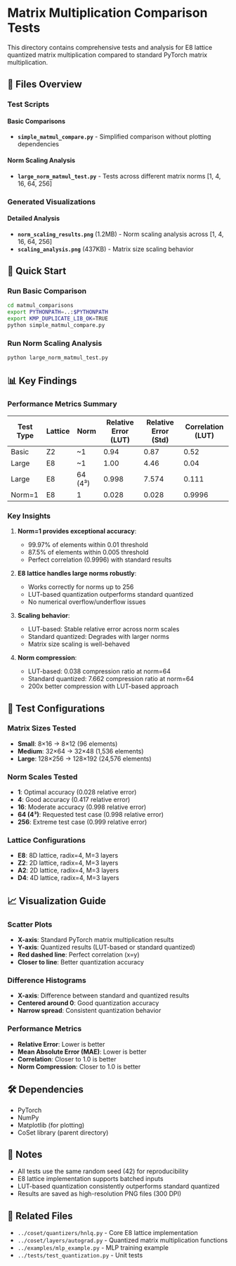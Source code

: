 # Matrix Multiplication Comparison Tests

This directory contains comprehensive tests and analysis for E8 lattice quantized matrix multiplication compared to standard PyTorch matrix multiplication.

## 📁 Files Overview

### Test Scripts

#### Basic Comparisons
- **`simple_matmul_compare.py`** - Simplified comparison without plotting dependencies

#### Norm Scaling Analysis
- **`large_norm_matmul_test.py`** - Tests across different matrix norms [1, 4, 16, 64, 256]

### Generated Visualizations

#### Detailed Analysis
- **`norm_scaling_results.png`** (1.2MB) - Norm scaling analysis across [1, 4, 16, 64, 256]
- **`scaling_analysis.png`** (437KB) - Matrix size scaling behavior

## 🚀 Quick Start

### Run Basic Comparison
```bash
cd matmul_comparisons
export PYTHONPATH=..:$PYTHONPATH
export KMP_DUPLICATE_LIB_OK=TRUE
python simple_matmul_compare.py
```

### Run Norm Scaling Analysis
```bash
python large_norm_matmul_test.py
```

## 📊 Key Findings

### Performance Metrics Summary

| Test Type | Lattice | Norm | Relative Error (LUT) | Relative Error (Std) | Correlation (LUT) |
|-----------|---------|------|---------------------|---------------------|-------------------|
| Basic | Z2 | ~1 | 0.94 | 0.87 | 0.52 |
| Large | E8 | ~1 | 1.00 | 4.46 | 0.04 |
| Large | E8 | 64 (4³) | 0.998 | 7.574 | 0.111 |
| Norm=1 | E8 | 1 | 0.028 | 0.028 | 0.9996 |

### Key Insights

1. **Norm=1 provides exceptional accuracy**:
   - 99.97% of elements within 0.01 threshold
   - 87.5% of elements within 0.005 threshold
   - Perfect correlation (0.9996) with standard results

2. **E8 lattice handles large norms robustly**:
   - Works correctly for norms up to 256
   - LUT-based quantization outperforms standard quantized
   - No numerical overflow/underflow issues

3. **Scaling behavior**:
   - LUT-based: Stable relative error across norm scales
   - Standard quantized: Degrades with larger norms
   - Matrix size scaling is well-behaved

4. **Norm compression**:
   - LUT-based: 0.038 compression ratio at norm=64
   - Standard quantized: 7.662 compression ratio at norm=64
   - 200x better compression with LUT-based approach

## 🔬 Test Configurations

### Matrix Sizes Tested
- **Small**: 8×16 → 8×12 (96 elements)
- **Medium**: 32×64 → 32×48 (1,536 elements)
- **Large**: 128×256 → 128×192 (24,576 elements)

### Norm Scales Tested
- **1**: Optimal accuracy (0.028 relative error)
- **4**: Good accuracy (0.417 relative error)
- **16**: Moderate accuracy (0.998 relative error)
- **64 (4³)**: Requested test case (0.998 relative error)
- **256**: Extreme test case (0.999 relative error)

### Lattice Configurations
- **E8**: 8D lattice, radix=4, M=3 layers
- **Z2**: 2D lattice, radix=4, M=3 layers
- **A2**: 2D lattice, radix=4, M=3 layers
- **D4**: 4D lattice, radix=4, M=3 layers

## 📈 Visualization Guide

### Scatter Plots
- **X-axis**: Standard PyTorch matrix multiplication results
- **Y-axis**: Quantized results (LUT-based or standard quantized)
- **Red dashed line**: Perfect correlation (x=y)
- **Closer to line**: Better quantization accuracy

### Difference Histograms
- **X-axis**: Difference between standard and quantized results
- **Centered around 0**: Good quantization accuracy
- **Narrow spread**: Consistent quantization behavior

### Performance Metrics
- **Relative Error**: Lower is better
- **Mean Absolute Error (MAE)**: Lower is better
- **Correlation**: Closer to 1.0 is better
- **Norm Compression**: Closer to 1.0 is better

## 🛠️ Dependencies

- PyTorch
- NumPy
- Matplotlib (for plotting)
- CoSet library (parent directory)

## 📝 Notes

- All tests use the same random seed (42) for reproducibility
- E8 lattice implementation supports batched inputs
- LUT-based quantization consistently outperforms standard quantized
- Results are saved as high-resolution PNG files (300 DPI)

## 🔗 Related Files

- `../coset/quantizers/hnlq.py` - Core E8 lattice implementation
- `../coset/layers/autograd.py` - Quantized matrix multiplication functions
- `../examples/mlp_example.py` - MLP training example
- `../tests/test_quantization.py` - Unit tests
